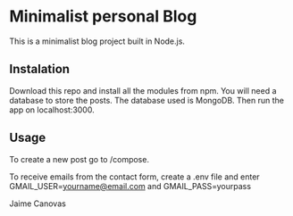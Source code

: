 # Minimalist personal Blog
This is a minimalist blog project built in Node.js.
## Instalation
Download this repo and install all the modules from npm. You will need a database to store the posts. The database used is MongoDB.
Then run the app on localhost:3000.
## Usage
To create a new post go to /compose.

To receive emails from the contact form, create a .env file and enter GMAIL_USER=yourname@email.com and GMAIL_PASS=yourpass


Jaime Canovas
